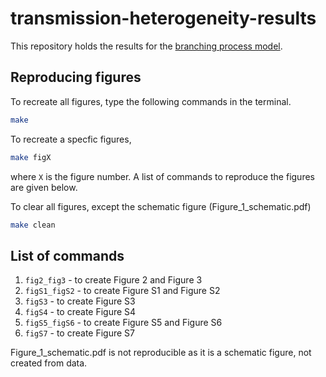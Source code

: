 # transmission-heterogeneity-results

This repository holds the results for the [branching process model](https://github.com/SABS-R3-Epidemiology/branchpro).

## Reproducing figures
To recreate all figures, type the following commands in the terminal.
```bash
make
```

To recreate a specfic figures,
```bash
make figX
```
where `X` is the figure number. A list of commands to reproduce the figures are given below.

To clear all figures, except the schematic figure (Figure_1_schematic.pdf)
```bash
make clean
```

## List of commands
1. `fig2_fig3` - to create Figure 2 and Figure 3
2. `figS1_figS2` - to create Figure S1 and Figure S2
3. `figS3` - to create Figure S3
2. `figS4` - to create Figure S4
2. `figS5_figS6` - to create Figure S5 and Figure S6
2. `figS7` - to create Figure S7

Figure_1_schematic.pdf is not reproducible as it is a schematic figure, not created from data.

